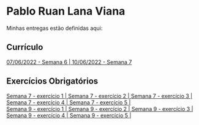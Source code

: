 # Pablo Ruan Lana Viana
Minhas entregas estão definidas aqui:
## Currículo
<a href="https://pablo-rlv.github.io/modulo2/03_AUT_EST_ENTREGA/Semana%206/Public/curriculosemana6.html"> 07/06/2022 - Semana 6 | </a>
<a href="https://pablo-rlv.github.io/modulo2/03_AUT_EST_ENTREGA/Semana%207/Public/curriculosemana6.html"> 10/06/2022 - Semana 7 </a>

## Exercícios Obrigatórios
<a href="https://pablo-rlv.github.io/modulo2/04_AUT_EST_EX_OBRIGATORIOS/Semana%207/Exercício%201.html"> Semana 7 - exercício 1 | </a>
<a href="https://pablo-rlv.github.io/modulo2/04_AUT_EST_EX_OBRIGATORIOS/Semana%207/Exercício%202.html"> Semana 7 - exercício 2 | </a>
<a href="https://pablo-rlv.github.io/modulo2/04_AUT_EST_EX_OBRIGATORIOS/Semana%207/Exercício%203.html"> Semana 7 - exercício 3 | </a>
<a href="https://pablo-rlv.github.io/modulo2/04_AUT_EST_EX_OBRIGATORIOS/Semana%207/Exercício%204.html"> Semana 7 - exercício 4 | </a>
<a href="https://pablo-rlv.github.io/modulo2/04_AUT_EST_EX_OBRIGATORIOS/Semana%207/Exerc%C3%ADcio%205.html"> Semana 7 - exercício 5 | </a>
<br>
<a href="https://pablo-rlv.github.io/modulo2/04_AUT_EST_EX_OBRIGATORIOS/Semana%209/Exerc%C3%ADcio%201.html"> Semana 9 - exercício 1 | </a>
<a href="https://pablo-rlv.github.io/modulo2/04_AUT_EST_EX_OBRIGATORIOS/Semana%209/Exerc%C3%ADcio%202.html"> Semana 9 - exercício 2 | </a>
<a href="https://pablo-rlv.github.io/modulo2/04_AUT_EST_EX_OBRIGATORIOS/Semana%209/Exerc%C3%ADcio%203.html"> Semana 9 - exercício 3 | </a>
<a href="https://pablo-rlv.github.io/modulo2/04_AUT_EST_EX_OBRIGATORIOS/Semana%209/Exerc%C3%ADcio%204.html"> Semana 9 - exercício 4 | </a>
<a href="https://pablo-rlv.github.io/modulo2/04_AUT_EST_EX_OBRIGATORIOS/Semana%209/Exerc%C3%ADcio%205.html"> Semana 9 - exercício 5 | </a>

